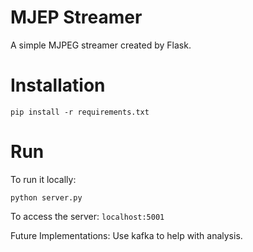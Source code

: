 # MJEP Streamer

A simple MJPEG streamer created by Flask. 

# Installation

```
pip install -r requirements.txt
```

# Run

To run it locally:
```
python server.py
```

To access the server: `localhost:5001`

Future Implementations: Use kafka to help with analysis.